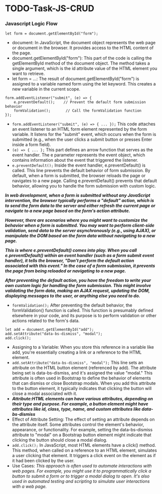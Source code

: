 # TODO-Task-JS-CRUD
### Javascript Logic Flow
```
let form = document.getElementById("form");
```
* document: In JavaScript, the document object represents the web page or document in the browser. It provides access to the HTML content of the page.
* document.getElementById("form"): This part of the code is calling the getElementById method of the document object. The method takes a single argument, which is the id attribute value of the HTML element you want to retrieve.
* let form = ...: The result of document.getElementById("form") is assigned to a variable named form using the let keyword. This creates a new variable in the current scope.
```
form.addEventListener("submit", (e) => {
    e.preventDefault();    // Prevent the default form submission behavior
    formValidation();       // Call the formValidation function
});
```
* `form.addEventListener("submit", (e) => { ... });` This code attaches an event listener to an HTML form element represented by the form variable. It listens for the "submit" event, which occurs when the form is submitted (e.g., when the user clicks a submit button or presses Enter inside a form field).
* `(e) => { ... };` This part defines an arrow function that serves as the event handler. The e parameter represents the event object, which contains information about the event that triggered the listener.
* `e.preventDefault();` Inside the event handler, e.preventDefault() is called. This line prevents the default behavior of form submission. By default, when a form is submitted, the browser reloads the page or navigates to a new page. Calling e.preventDefault() prevents that default behavior, allowing you to handle the form submission with custom logic.

***In web development, when a form is submitted without any JavaScript intervention, the browser typically performs a "default" action, which is to send the form data to the server and either refresh the current page or navigate to a new page based on the form's action attribute.***

***However, there are scenarios where you might want to customize the behavior when a form is submitted. You may want to perform client-side validation, send data to the server asynchronously (e.g., using AJAX), or manipulate the DOM based on the form data without navigating to a new page.***

***This is where e.preventDefault() comes into play. When you call e.preventDefault() within an event handler (such as a form submit event handler), it tells the browser, "Don't perform the default action associated with this event." In the case of a form submission, it prevents the page from being reloaded or navigating to a new page.***

***After preventing the default action, you have the freedom to write your own custom logic for handling the form submission. This might involve validating the form data, making an AJAX request, updating the DOM, displaying messages to the user, or anything else you need to do.***
* `formValidation();` After preventing the default behavior, the formValidation() function is called. This function is presumably defined elsewhere in your code, and its purpose is to perform validation or other actions related to the form's data.
```
let add = document.getElementById("add");
add.setAttribute("data-bs-dismiss", "modal");
add.click();
```
* Assigning to a Variable: When you store this reference in a variable like add, you're essentially creating a link or a reference to the HTML element.
* `add.setAttribute("data-bs-dismiss", "modal");` This line sets an attribute on the HTML button element (referenced by add). The attribute being set is data-bs-dismiss, and it's assigned the value "modal." This attribute is often used in Bootstrap to define the behavior of elements that can dismiss or close Bootstrap modals. When you add this attribute to the button element, it typically indicates that clicking the button will close a modal associated with it.
* ***Attribute:HTML elements can have various attributes, depending on their type and purpose. For example, a button element might have attributes like id, class, type, name, and custom attributes like data-bs-dismiss***
* Effect of Attribute Setting: The effect of setting an attribute depends on the attribute itself. Some attributes control the element's behavior, appearance, or functionality. For example, setting the data-bs-dismiss attribute to "modal" on a Bootstrap button element might indicate that clicking the button should close a modal dialog.
* `add.click();` In JavaScript, most HTML elements have a click() method. This method, when called on a reference to an HTML element, simulates a user clicking that element. It triggers a click event on the element as if it had been clicked by the user.
* Use Cases:
_This approach is often used to automate interactions with web pages. For example, you might use it to programmatically click a button to submit a form or to trigger a modal dialog to open.
It's also used in automated testing and scripting to simulate user interactions with a web page._